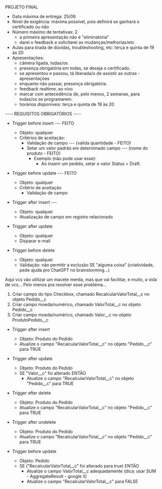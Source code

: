 PROJETO FINAL
- Data máxima de entrega: 25/06
- Nível de exigência: máxima possível, pois definirá se ganhará o certificado ou não
- Número máximo de tentativas: 2
    - a primeira apresentação não é "eliminatória"
    - darei o feedback e solicitarei as mudanças/melhorias/etc
- Aulas para tirada de dúvidas, troubleshooting, etc: terça e quinta de 19 às 20
- Apresentações: 
    - câmera ligada, todas/os
    - presença obrigatória em todas, se deseja o certificado.
    - se apresentou e passou, tá liberada/o de assistir as outras - apresentações
    - enquanto não passar, presença obrigatória.
    - feedback realtime, ao vivo
    - marcar com antecedência de, pelo menos, 2 semanas, para todas/os se programarem.
    - horários disponíveis: terça e quinta de 19 às 20




---- REQUISITOS OBRIGATÓRIOS ----

- Trigger before insert --- FEITO
    - Objeto: qualquer
    - Critérios de aceitação: 
        - Validação de campo --- (valida quantidade - FEITO)
        - Setar um valor padrão em determinado campo --- (nome do produto - FEITO)
            - Exemplo (não pode usar esse):
                - Ao inserir um pedido, setar o valor Status = Draft.

- Trigger before update --- FEITO
    - Objeto: qualquer
    - Critério de aceitação
        - Validação de campo

- Trigger after insert ---
    - Objeto: qualquer
    - Atualização de campo em registro relacionado

- Trigger after update
    - Objeto: qualquer
    - Disparar e-mail

- Trigger before delete
    - Objeto: qualquer
    - Validação: não permitir a exclusão SE "alguma coisa" (criatividade, pede ajuda pro ChatGPT no brainstorming...)





Aqui vcs vão utilizar um macete merda, mas que vai facilitar, e muito, a vida de vcs...
Pelo menos pra resolver esse problema...
1) Criar campo do tipo Checkbox, chamado RecalcularValorTotal__c no objeto Pedido__c
2) Criar campo moeda/numérico, chamado ValorTotal__c no objeto Pedido__c
3) Criar campo moeda/numérico, chamado Valor__c no objeto ProdutoPedido__c

- Trigger after insert
    - Objeto: Produto do Pedido
    - Atualize o campo "RecalcularValorTotal__c" no objeto "Pedido__c" para TRUE
- Trigger after update
    - Objeto: Produto do Pedido
    - SE "Valor__c" foi alterado ENTÃO
        - Atualize o campo "RecalcularValorTotal__c" no objeto "Pedido__c" para TRUE
- Trigger after delete
    - Objeto: Produto do Pedido
    - Atualize o campo "RecalcularValorTotal__c" no objeto "Pedido__c" para TRUE
- Trigger after undelete
    - Objeto: Produto do Pedido
    - Atualize o campo "RecalcularValorTotal__c" no objeto "Pedido__c" para TRUE

- Trigger before update
    - Objeto: Pedido
    - SE ("RecalcularValorTotal__c" foi alterado para true) ENTÃO
        - Atualize o campo ValorTotal__c adequadamente (dica: usar SUM - AggregateResult - google it)
        - Atualize o campo "RecalcularValorTotal__c" para FALSE